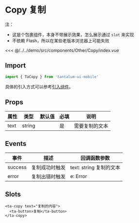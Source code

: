# Copy 复制

注：

- 这是个包裹组件，本身不带展示效果，怎么展示通过 `slot` 来实现
- 不依赖 Flash，所以在某些老版本浏览器上可能失败

<CodeDemo name="Copy">

<<< @/../../demo/src/components/Other/Copy/index.vue

</CodeDemo>

## Import

```js
import { TaCopy } from 'tantalum-ui-mobile'
```

具体的引入方式可以参考[引入组件](../guide/import.md)。

## Props

| 属性 | 类型   | 默认值 | 必填 | 说明           |
| ---- | ------ | ------ | ---- | -------------- |
| text | string |        | 是   | 需要复制的文本 |

## Events

| 事件    | 描述           | 回调函数参数            |
| ------- | -------------- | ----------------------- |
| success | 复制成功时触发 | text: string 复制的文本 |
| error   | 复制出错时触发 | e: Error                |

## Slots

```vue
<ta-copy text="复制的内容">
  <ta-button>复制</ta-button>
</ta-copy>
```
